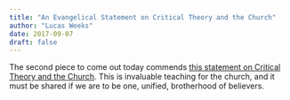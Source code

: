 ```yaml
---
title: "An Evangelical Statement on Critical Theory and the Church"
author: "Lucas Weeks"
date: 2017-09-07
draft: false
---
```


The second piece to come out today commends [this statement on Critical Theory and the Church](https://warhornmedia.com/2017/09/07/statement-critical-theory-unity-church-endorsement/). This is invaluable teaching for the church, and it must be shared if we are to be one, unified, brotherhood of believers.